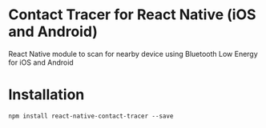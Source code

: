 # Contact Tracer for React Native (iOS and Android)

React Native module to scan for nearby device using Bluetooth Low Energy for iOS and Android

# Installation

```
npm install react-native-contact-tracer --save
```
